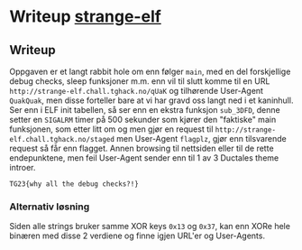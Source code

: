 # Writeup [strange-elf](./README.md)


## Writeup
Oppgaven er et langt rabbit hole om enn følger `main`, med en del forskjellige debug checks, sleep funksjoner m.m. enn vil til slutt komme til en URL `http://strange-elf.chall.tghack.no/qUaK` og tilhørende User-Agent `QuakQuak`, men disse forteller bare at vi har gravd oss langt ned i et kaninhull.
Ser enn i ELF init tabellen, så ser enn en ekstra funksjon `sub_3DFD`, denne setter en `SIGALRM` timer på 500 sekunder som kjører den "faktiske" main funksjonen, som etter litt om og men gjør en request til `http://strange-elf.chall.tghack.no/staged` men User-Agent `flagplz`, gjør enn tilsvarende request så får enn flagget. Annen browsing til nettsiden eller til de rette endepunktene, men feil User-Agent sender enn til 1 av 3 Ductales theme introer.

```
TG23{why all the debug checks?!}
```

### Alternativ løsning
Siden alle strings bruker samme XOR keys `0x13` og `0x37`, kan enn XORe hele binæren med disse 2 verdiene og finne igjen URL'er og User-Agents.